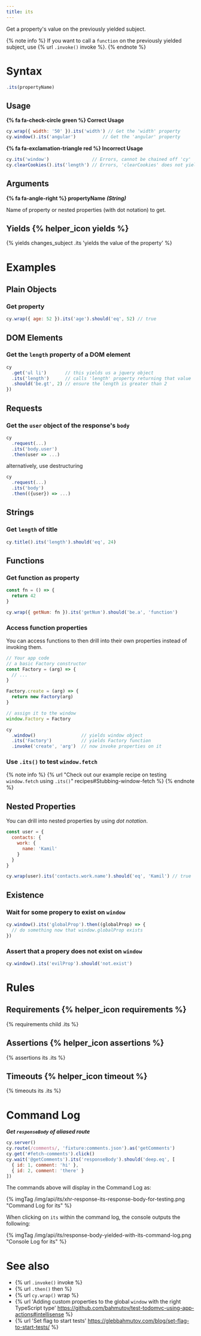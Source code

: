```yaml
---
title: its
---
```


Get a property's value on the previously yielded subject.

{% note info %}
If you want to call a `function` on the previously yielded subject, use {% url `.invoke()` invoke %}.
{% endnote %}

# Syntax

```javascript
.its(propertyName)
```

## Usage

**{% fa fa-check-circle green %} Correct Usage**

```javascript
cy.wrap({ width: '50' }).its('width') // Get the 'width' property
cy.window().its('angular')          // Get the 'angular' property
```

**{% fa fa-exclamation-triangle red %} Incorrect Usage**

```javascript
cy.its('window')                // Errors, cannot be chained off 'cy'
cy.clearCookies().its('length') // Errors, 'clearCookies' does not yield Object
```

## Arguments

**{% fa fa-angle-right %} propertyName**  ***(String)***

Name of property or nested properties (with dot notation) to get.

## Yields {% helper_icon yields %}

{% yields changes_subject .its 'yields the value of the property' %}

# Examples

## Plain Objects

### Get property

```javascript
cy.wrap({ age: 52 }).its('age').should('eq', 52) // true
```

## DOM Elements

### Get the `length` property of a DOM element

```javascript
cy
  .get('ul li')       // this yields us a jquery object
  .its('length')      // calls 'length' property returning that value
  .should('be.gt', 2) // ensure the length is greater than 2
})
```

## Requests

### Get the `user` object of the response's `body`

```javascript
cy
  .request(...)
  .its('body.user')
  .then(user => ...)
```

alternatively, use destructuring

```javascript
cy
  .request(...)
  .its('body')
  .then(({user}) => ...)
```

## Strings

### Get `length` of title

```javascript
cy.title().its('length').should('eq', 24)
```

## Functions

### Get function as property

```javascript
const fn = () => {
  return 42
}

cy.wrap({ getNum: fn }).its('getNum').should('be.a', 'function')
```

### Access function properties

You can access functions to then drill into their own properties instead of invoking them.

```javascript
// Your app code
// a basic Factory constructor
const Factory = (arg) => {
  // ...
}

Factory.create = (arg) => {
  return new Factory(arg)
}

// assign it to the window
window.Factory = Factory
```

```javascript
cy
  .window()                 // yields window object
  .its('Factory')           // yields Factory function
  .invoke('create', 'arg')  // now invoke properties on it
```

### Use `.its()` to test `window.fetch`

{% note info %}
{% url "Check out our example recipe on testing `window.fetch` using `.its()`" recipes#Stubbing-window-fetch %}
{% endnote %}

## Nested Properties

You can drill into nested properties by using *dot notation*.

```javascript
const user = {
  contacts: {
    work: {
      name: 'Kamil'
    }
  }
}

cy.wrap(user).its('contacts.work.name').should('eq', 'Kamil') // true
```

## Existence

### Wait for some propery to exist on `window`

```javascript
cy.window().its('globalProp').then((globalProp) => {
  // do something now that window.globalProp exists
})
```

### Assert that a propery does not exist on `window`

```javascript
cy.window().its('evilProp').should('not.exist')
```

# Rules

## Requirements {% helper_icon requirements %}

{% requirements child .its %}

## Assertions {% helper_icon assertions %}

{% assertions its .its %}

## Timeouts {% helper_icon timeout %}

{% timeouts its .its %}

# Command Log

***Get `responseBody` of aliased route***

```javascript
cy.server()
cy.route(/comments/, 'fixture:comments.json').as('getComments')
cy.get('#fetch-comments').click()
cy.wait('@getComments').its('responseBody').should('deep.eq', [
  { id: 1, comment: 'hi' },
  { id: 2, comment: 'there' }
])
```

The commands above will display in the Command Log as:

{% imgTag /img/api/its/xhr-response-its-response-body-for-testing.png "Command Log for its" %}

When clicking on `its` within the command log, the console outputs the following:

{% imgTag /img/api/its/response-body-yielded-with-its-command-log.png "Console Log for its" %}

# See also

- {% url `.invoke()` invoke %}
- {% url `.then()` then %}
- {% url `cy.wrap()` wrap %}
- {% url 'Adding custom properties to the global `window` with the right TypeScript type' https://github.com/bahmutov/test-todomvc-using-app-actions#intellisense %}
- {% url 'Set flag to start tests' https://glebbahmutov.com/blog/set-flag-to-start-tests/ %}
